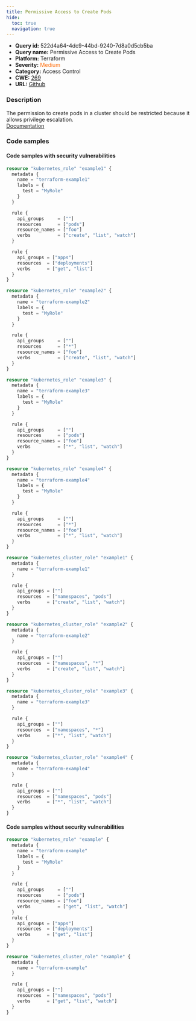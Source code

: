 ```yaml
---
title: Permissive Access to Create Pods
hide:
  toc: true
  navigation: true
---
```


<style>
  .highlight .hll {
    background-color: #ff171742;
  }
  .md-content {
    max-width: 1100px;
    margin: 0 auto;
  }
</style>

-   **Query id:** 522d4a64-4dc9-44bd-9240-7d8a0d5cb5ba
-   **Query name:** Permissive Access to Create Pods
-   **Platform:** Terraform
-   **Severity:** <span style="color:#ff7213">Medium</span>
-   **Category:** Access Control
-   **CWE:** <a href="https://cwe.mitre.org/data/definitions/269.html" onclick="newWindowOpenerSafe(event, 'https://cwe.mitre.org/data/definitions/269.html')">269</a>
-   **URL:** [Github](https://github.com/Checkmarx/kics/tree/master/assets/queries/terraform/kubernetes/permissive_access_to_create_pods)

### Description
The permission to create pods in a cluster should be restricted because it allows privilege escalation.<br>
[Documentation](https://registry.terraform.io/providers/hashicorp/kubernetes/latest/docs/resources/role#rule)

### Code samples
#### Code samples with security vulnerabilities
```tf title="Positive test num. 1 - tf file" hl_lines="51 67 35 13"
resource "kubernetes_role" "example1" {
  metadata {
    name = "terraform-example1"
    labels = {
      test = "MyRole"
    }
  }

  rule {
    api_groups     = [""]
    resources      = ["pods"]
    resource_names = ["foo"]
    verbs          = ["create", "list", "watch"]
  }

  rule {
    api_groups = ["apps"]
    resources  = ["deployments"]
    verbs      = ["get", "list"]
  }
}

resource "kubernetes_role" "example2" {
  metadata {
    name = "terraform-example2"
    labels = {
      test = "MyRole"
    }
  }

  rule {
    api_groups     = [""]
    resources      = ["*"]
    resource_names = ["foo"]
    verbs          = ["create", "list", "watch"]
  }
}

resource "kubernetes_role" "example3" {
  metadata {
    name = "terraform-example3"
    labels = {
      test = "MyRole"
    }
  }

  rule {
    api_groups     = [""]
    resources      = ["pods"]
    resource_names = ["foo"]
    verbs          = ["*", "list", "watch"]
  }
}

resource "kubernetes_role" "example4" {
  metadata {
    name = "terraform-example4"
    labels = {
      test = "MyRole"
    }
  }

  rule {
    api_groups     = [""]
    resources      = ["*"]
    resource_names = ["foo"]
    verbs          = ["*", "list", "watch"]
  }
}

```
```tf title="Positive test num. 2 - tf file" hl_lines="9 45 21 33"
resource "kubernetes_cluster_role" "example1" {
  metadata {
    name = "terraform-example1"
  }

  rule {
    api_groups = [""]
    resources  = ["namespaces", "pods"]
    verbs      = ["create", "list", "watch"]
  }
}

resource "kubernetes_cluster_role" "example2" {
  metadata {
    name = "terraform-example2"
  }

  rule {
    api_groups = [""]
    resources  = ["namespaces", "*"]
    verbs      = ["create", "list", "watch"]
  }
}

resource "kubernetes_cluster_role" "example3" {
  metadata {
    name = "terraform-example3"
  }

  rule {
    api_groups = [""]
    resources  = ["namespaces", "*"]
    verbs      = ["*", "list", "watch"]
  }
}

resource "kubernetes_cluster_role" "example4" {
  metadata {
    name = "terraform-example4"
  }

  rule {
    api_groups = [""]
    resources  = ["namespaces", "pods"]
    verbs      = ["*", "list", "watch"]
  }
}

```


#### Code samples without security vulnerabilities
```tf title="Negative test num. 1 - tf file"
resource "kubernetes_role" "example" {
  metadata {
    name = "terraform-example"
    labels = {
      test = "MyRole"
    }
  }

  rule {
    api_groups     = [""]
    resources      = ["pods"]
    resource_names = ["foo"]
    verbs          = ["get", "list", "watch"]
  }
  rule {
    api_groups = ["apps"]
    resources  = ["deployments"]
    verbs      = ["get", "list"]
  }
}

```
```tf title="Negative test num. 2 - tf file"
resource "kubernetes_cluster_role" "example" {
  metadata {
    name = "terraform-example"
  }

  rule {
    api_groups = [""]
    resources  = ["namespaces", "pods"]
    verbs      = ["get", "list", "watch"]
  }
}

```
